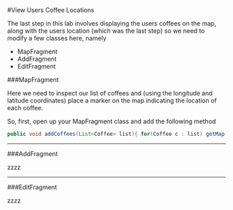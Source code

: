 #View Users Coffee Locations

The last step in this lab involves displaying the users coffees on the map, along with the users location (which was the last step) so we need to modify a few classes here, namely

- MapFragment
- AddFragment
- EditFragment

###MapFragment

Here we need to inspect our list of coffees and (using the longitude and latitude coordinates) place a marker on the map indicating the location of each coffee.

So, first, open up your MapFragment class and add the following method

~~~java
public void addCoffees(List<Coffee> list){ for(Coffee c : list) getMap().addMarker(new MarkerOptions() .position(new LatLng(c.marker.coords.latitude, c.marker.coords.longitude)) .title(c.name + " €" + c.price) .snippet(c.shop + " " + c.address) .icon(BitmapDescriptorFactory.fromResource(R.drawable.coffee)));}

~~~

---

###AddFragment

zzzz

---

###EditFragment

zzzz


